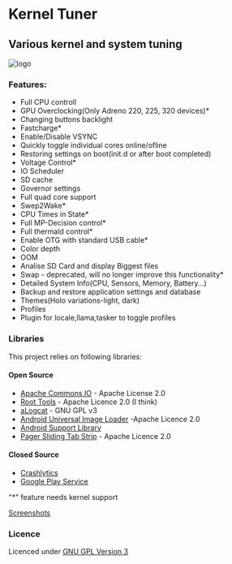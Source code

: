 #  Kernel Tuner 
## Various kernel and system tuning 

![logo](https://raw.githubusercontent.com/pedja1/Kernel-Tuner/master/dsgn/Kernel%20Tuner-feature-graphic.png)
### Features:

* Full CPU controll
* GPU Overclocking(Only Adreno 220, 225, 320 devices)*
* Changing buttons backlight
* Fastcharge*
* Enable/Disable VSYNC
* Quickly toggle individual cores online/ofline
* Restoring settings on boot(init.d or after boot completed)
* Voltage Control*
* IO Scheduler
* SD cache
* Governor settings
* Full quad core support
* Swep2Wake*
* CPU Times in State*
* Full MP-Decision control*
* Full thermald control*
* Enable OTG with standard USB cable*
* Color depth
* OOM
* Analise SD Card and display Biggest files
* Swap - deprecated, will no longer improve this functionality*
* Detailed System Info(CPU, Sensors, Memory, Battery...)
* Backup and restore application settings and database
* Themes(Holo variations-light, dark)
* Profiles
* Plugin for locale,llama,tasker to toggle profiles

### Libraries

This project relies on following libraries: 

#### Open Source
* [Apache Commons IO](http://commons.apache.org/proper/commons-io/) - Apache License 2.0
* [Root Tools](https://github.com/Stericson/RootTools) - Apache Licence 2.0 (I think)
* [aLogcat](http://code.google.com/p/alogcat/) - GNU GPL v3
* [Android Universal Image Loader](https://github.com/nostra13/Android-Universal-Image-Loader) -Apache Licence 2.0
* [Android Support Library](http://developer.android.com/tools/support-library/index.html)
* [Pager Sliding Tab Strip](https://github.com/jpardogo/PagerSlidingTabStrip) - Apache Licence 2.0
#### Closed Source
* [Crashlytics](crashlytics.com)
* [Google Play Service](https://developer.android.com/google/play-services/index.html)

"*"  feature needs kernel support

[Screenshots](http://kerneltuner.pedjaapps.in.rs/screenshots/)

### Licence

Licenced under [GNU GPL Version 3](https://github.com/pedja1/Kernel-Tuner/blob/master/LICENSE)
